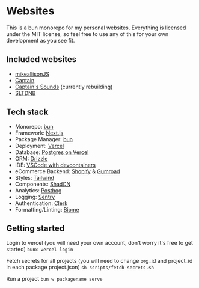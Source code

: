 # Websites

This is a bun monorepo for my personal websites. Everything is licensed under the MIT license, so feel free to use any of this for your own development as you see fit.

## Included websites

- [mikeallisonJS](https://mikeallisonjs.com)
- [Captain](https://captainofbass.com)
- [Captain's Sounds](https://captainssounds.com) (currently rebuilding)
- [SLTDNB](https://sltdnb.com)

## Tech stack

- Monorepo: [bun](https://bun.sh)
- Framework: [Next.js](https://nextjs.org)
- Package Manager: [bun](https://bun.sh)
- Deployment: [Vercel](https://vercel.com)
- Database: [Postgres on Vercel](https://vercel.com)
- ORM: [Drizzle](https://orm.drizzle.team)
- IDE: [VSCode with devcontainers](https://code.visualstudio.com)
- eCommerce Backend: [Shopify](https://shopify.com) & [Gumroad](https://gumroad.com)
- Styles: [Tailwind](https://tailwindcss.com)
- Components: [ShadCN](https://ui.shadcn.com)
- Analytics: [Posthog](https://posthog.com)
- Logging: [Sentry](https://sentry.io)
- Authentication: [Clerk](https://clerk.com)
- Formatting/Linting: [Biome](https://biomejs.dev)

## Getting started

Login to vercel (you will need your own account, don't worry it's free to get started)
`bunx vercel login`

Fetch secrets for all projects (you will need to change org_id and project_id in each package project.json)
`sh scripts/fetch-secrets.sh`

Run a project
`bun w packagename serve`
